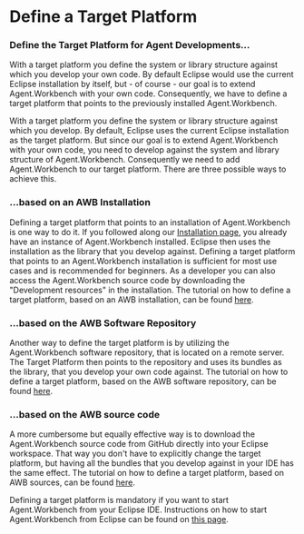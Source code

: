 # Define a Target Platform

### Define the Target Platform for Agent Developments...

With a target platform you define the system or library structure against which you develop your own code. By default Eclipse would use the current Eclipse installation by itself, but - of course - our goal is to extend Agent.Workbench with your own code. Consequently, we have to define a target platform that points to the previously installed Agent.Workbench.

With a target platform you define the system or library structure against which you develop. By default, Eclipse uses the current Eclipse installation as the target platform. But since our goal is to extend Agent.Workbench with your own code, you need to develop against the system and library structure of Agent.Workbench. Consequently we need to add Agent.Workbench to our target platform. There are three possible ways to achieve this.

### ...based on an AWB Installation

Defining a target platform that points to an installation of Agent.Workbench is one way to do it. If you followed along our [Installation page](../installations.md), you already have an instance of Agent.Workbench installed. Eclipse then uses the installation as the library that you develop against. Defining a target platform that points to an Agent.Workbench installation is sufficient for most use cases and is recommended for beginners. As a developer you can also access the Agent.Workbench source code by downloading the "Development resources" in the installation. The tutorial on how to define a target platform, based on an AWB installation, can be found [here](target-platform-based-on-awb-installation.md).

### ...based on the AWB Software Repository

Another way to define the target platform is by utilizing the Agent.Workbench software repository, that is located on a remote server. The Target Platform then points to the repository and uses its bundles as the library, that you develop your own code against. The tutorial on how to define a target platform, based on the AWB software repository, can be found [here](getting-started-as-an-awb-developer.md).

### ...based on the AWB source code

A more cumbersome but equally effective way is to download the Agent.Workbench source code from GitHub directly into your Eclipse workspace. That way you don't have to explicitly change the target platform, but having all the bundles that you develop against in your IDE has the same effect. The tutorial on how to define a target platform, based on AWB sources, can be found [here](getting-started-as-an-awb-developer.md).

Defining a target platform is mandatory if you want to start Agent.Workbench from your Eclipse IDE. Instructions on how to start Agent.Workbench from Eclipse can be found on [this page](../starting-awb-from-eclipse.md).

